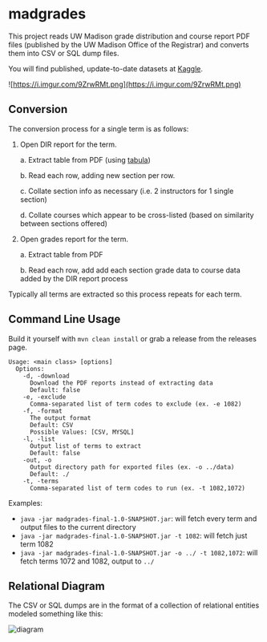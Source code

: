 # madgrades

This project reads UW Madison grade distribution and course report PDF files (published by the UW Madison Office
of the Registrar) and converts them into CSV or SQL dump files.

You will find published, update-to-date datasets at [Kaggle](https://www.kaggle.com/keenant/uw-madison-courses).

![https://i.imgur.com/9ZrwRMt.png](https://i.imgur.com/9ZrwRMt.png)

## Conversion

The conversion process for a single term is as follows:

1. Open DIR report for the term.

    a. Extract table from PDF (using [tabula](https://github.com/tabulapdf/tabula-java))
    
    b. Read each row, adding new section per row.
    
    c. Collate section info as necessary (i.e. 2 instructors for 1 single section)
    
    d. Collate courses which appear to be cross-listed (based on similarity between sections offered)
    
2. Open grades report for the term.

    a. Extract table from PDF
    
    b. Read each row, add add each section grade data to course data added by the DIR report process

Typically all terms are extracted so this process repeats for each term.

## Command Line Usage

Build it yourself with `mvn clean install` or grab a release from the releases page.

```
Usage: <main class> [options]
  Options:
    -d, -download
      Download the PDF reports instead of extracting data
      Default: false
    -e, -exclude
      Comma-separated list of term codes to exclude (ex. -e 1082)
    -f, -format
      The output format
      Default: CSV
      Possible Values: [CSV, MYSQL]
    -l, -list
      Output list of terms to extract
      Default: false
    -out, -o
      Output directory path for exported files (ex. -o ../data)
      Default: ./
    -t, -terms
      Comma-separated list of term codes to run (ex. -t 1082,1072)
```

Examples:

* `java -jar madgrades-final-1.0-SNAPSHOT.jar`: will fetch every term and output files to the current directory
* `java -jar madgrades-final-1.0-SNAPSHOT.jar -t 1082`: will fetch just term 1082
* `java -jar madgrades-final-1.0-SNAPSHOT.jar -o ../ -t 1082,1072`: will fetch terms 1072 and 1082, output to `../`

## Relational Diagram

The CSV or SQL dumps are in the format of a collection of relational entities modeled something like this:

![diagram](https://cdn.rawgit.com/thekeenant/3c6dbb04f94243df6e84f152e40d87a9/raw/8ce37501a495447f5b71315a6f9aef7b4b7013bc/madgrades-diagram.svg)
